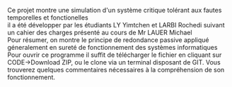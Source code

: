 Ce projet montre une simulation d'un système critique tolérant aux fautes temporelles et fonctionelles  
il a été développer par les étudiants LY Yimtchen et LARBI Rochedi suivant un cahier des charges présenté au cours de Mr LAUER Michael  
Pour résumer, on montre le principe de redondance passive appliqué géneralement en sureté de fonctionnement des systèmes informatiques  
Pour ouvrir ce programme il suffit de télécharger le fichier en cliquant sur CODE->Download ZIP, ou le clone via un terminal disposant de GIT.
Vous trouverez quelques commentaires nécessaires à la compréhension de son fonctionnement.
